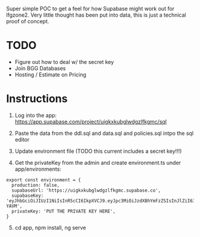 Super simple POC to get a feel for how Supabase might work out for lfgzone2. Very little thought has been put into data, this is just a technical proof of concept.

# TODO

- Figure out how to deal w/ the secret key
- Join BGG Databases
- Hosting / Estimate on Pricing

# Instructions

1. Log into the app: https://app.supabase.com/project/uigkxkubglwdgzlfkgmc/sql

2. Paste the data from the ddl.sql and data.sql and policies.sql intpo the sql editor

3. Update environment file (TODO this current includes a secret key!!!)

4. Get the privateKey from the admin and create environment.ts under app/environments:

```
export const environment = {
  production: false,
  supabaseUrl: 'https://uigkxkubglwdgzlfkgmc.supabase.co',
  supabaseKey: 'eyJhbGciOiJIUzI1NiIsInR5cCI6IkpXVCJ9.eyJpc3MiOiJzdXBhYmFzZSIsInJlZiI6InVpZ2t4a3ViZ2x3ZGd6bGZrZ21jIiwicm9sZSI6ImFub24iLCJpYXQiOjE2NjA5NTMyNTMsImV4cCI6MTk3NjUyOTI1M30.GrS2SVd8_EZ57n9etaU19mzaN27cw5Iay6gQTz-YAVM',
  privateKey: 'PUT THE PRIVATE KEY HERE',
}
```

5. cd app, npm install, ng serve
